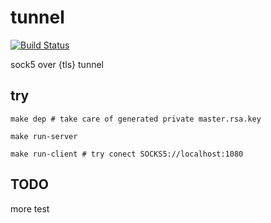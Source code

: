 # tunnel
[![Build Status](https://travis-ci.org/henglinli/tunnel.svg?branch=master)](https://travis-ci.org/henglinli/tunnel)

sock5 over {tls} tunnel

## try
`make dep # take care of generated private master.rsa.key`

`make run-server`

`make run-client # try conect SOCKS5://localhost:1080`

## TODO
more test

